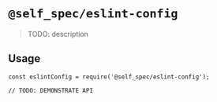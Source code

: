 # `@self_spec/eslint-config`

> TODO: description

## Usage

```
const eslintConfig = require('@self_spec/eslint-config');

// TODO: DEMONSTRATE API
```
